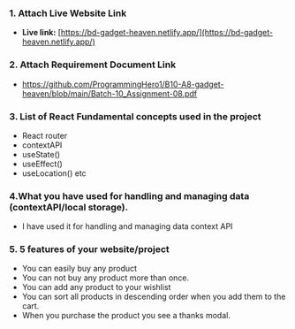 ### 1. **Attach Live Website Link**
 - **Live link:** [https://bd-gadget-heaven.netlify.app/](https://bd-gadget-heaven.netlify.app/)

### 2. **Attach Requirement Document Link**
 - https://github.com/ProgrammingHero1/B10-A8-gadget-heaven/blob/main/Batch-10_Assignment-08.pdf

### 3. **List of React Fundamental concepts used in the project**
- React router
- contextAPI
- useState() 
- useEffect() 
- useLocation() etc

### 4.What you have used for handling and managing data (contextAPI/local storage).
- I have used it for handling and managing data context API

### 5. **5 features of your website/project**
- You can easily buy any product
- You can not buy any product more than once.
- You can add any product to your wishlist 
- You can sort all products in descending order when you add them to the cart.
- When you purchase the product you see a thanks modal.